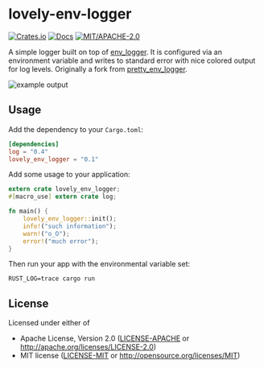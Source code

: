 # lovely-env-logger

[![Crates.io](https://img.shields.io/crates/v/lovely_env_logger.svg)](https://crates.io/crates/lovely_env_logger)
[![Docs](https://docs.rs/lovely_env_logger/badge.svg)](https://docs.rs/lovely_env_logger)
[![MIT/APACHE-2.0](https://img.shields.io/crates/l/lovely_env_logger.svg)](https://crates.io/crates/lovely_env_logger)

A simple logger built on top of [env_logger](https://docs.rs/env_logger).
It is configured via an environment variable and writes to standard
error with nice colored output for log levels.
Originally a fork from [pretty_env_logger](https://github.com/seanmonstar/pretty-env-logger).

![example output](readme-example.png)

## Usage

Add the dependency to your `Cargo.toml`:

```toml
[dependencies]
log = "0.4"
lovely_env_logger = "0.1"
```

Add some usage to your application:

```rust
extern crate lovely_env_logger;
#[macro_use] extern crate log;

fn main() {
    lovely_env_logger::init();
    info!("such information");
    warn!("o_O");
    error!("much error");
}
```

Then run your app with the environmental variable set:

```
RUST_LOG=trace cargo run
```

## License

Licensed under either of

- Apache License, Version 2.0 ([LICENSE-APACHE](LICENSE-APACHE) or http://apache.org/licenses/LICENSE-2.0)
- MIT license ([LICENSE-MIT](LICENSE-MIT) or http://opensource.org/licenses/MIT)

